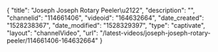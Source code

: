 {
    "title": "Joseph Joseph Rotary Peeler\u2122",
    "description": "",
    "channelid": "114661406",
    "videoid": "164632664",
    "date_created": "1528238367",
    "date_modified": "1528329397",
    "type": "captivate",
    "layout": "channelVideo",
    "url": "\/latest-videos\/joseph-joseph-rotary-peeler\/114661406-164632664"
}